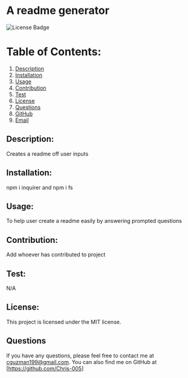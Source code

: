 # A readme generator
![License Badge](https://img.shields.io/badge/License-MIT&message=License&color=blue)

# Table of Contents:

1. [Description](#description)
2. [Installation](#installation)
3. [Usage](#usage)
4. [Contribution](#contribution)
5. [Test](#test)
6. [License](#license)
7. [Questions](#questions)
8. [GitHub](#github)
9. [Email](#email)

## Description:
Creates a readme off user inputs

## Installation:
npm i inquirer and npm i fs

## Usage:
To help user create a readme easily by answering prompted questions

## Contribution:
Add whoever has contributed to project

## Test:
N/A

## License:
 This project is licensed under the MIT license.

## Questions

If you have any questions, please feel free to contact me at cguzman199@gmail.com.
You can also find me on GitHub at [https://github.com/Chris-005]